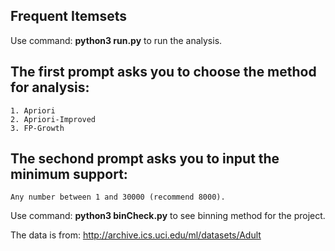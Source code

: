 ## Frequent Itemsets

Use command: **python3 run.py** to run the analysis.

## The first prompt asks you to choose the method for analysis:
    1. Apriori
    2. Apriori-Improved
    3. FP-Growth

## The sechond prompt asks you to input the minimum support:
    Any number between 1 and 30000 (recommend 8000).

Use command: **python3 binCheck.py** to see binning method for the project.

The data is from: http://archive.ics.uci.edu/ml/datasets/Adult

